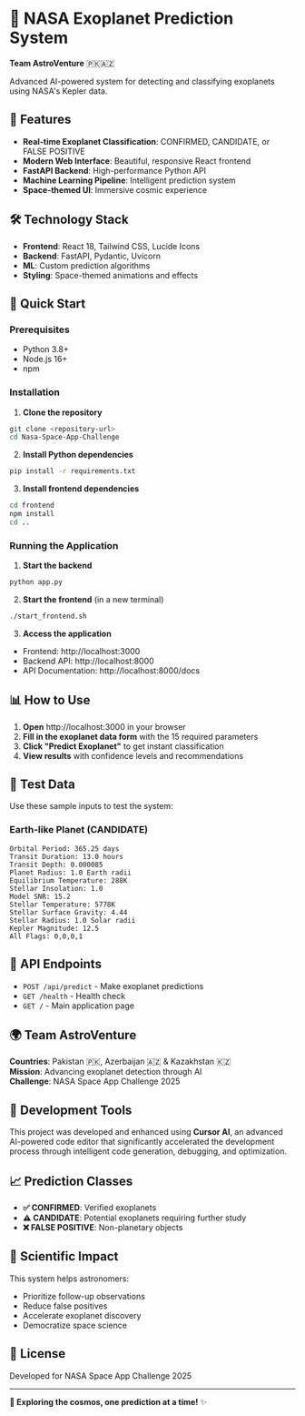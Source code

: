 # 🚀 NASA Exoplanet Prediction System
**Team AstroVenture** 🇵🇰🇦🇿

Advanced AI-powered system for detecting and classifying exoplanets using NASA's Kepler data.

## 🌟 Features

- **Real-time Exoplanet Classification**: CONFIRMED, CANDIDATE, or FALSE POSITIVE
- **Modern Web Interface**: Beautiful, responsive React frontend
- **FastAPI Backend**: High-performance Python API
- **Machine Learning Pipeline**: Intelligent prediction system
- **Space-themed UI**: Immersive cosmic experience

## 🛠️ Technology Stack

- **Frontend**: React 18, Tailwind CSS, Lucide Icons
- **Backend**: FastAPI, Pydantic, Uvicorn
- **ML**: Custom prediction algorithms
- **Styling**: Space-themed animations and effects

## 🚀 Quick Start

### Prerequisites
- Python 3.8+
- Node.js 16+
- npm

### Installation

1. **Clone the repository**
```bash
git clone <repository-url>
cd Nasa-Space-App-Challenge
```

2. **Install Python dependencies**
```bash
pip install -r requirements.txt
```

3. **Install frontend dependencies**
```bash
cd frontend
npm install
cd ..
```

### Running the Application

1. **Start the backend**
```bash
python app.py
```

2. **Start the frontend** (in a new terminal)
```bash
./start_frontend.sh
```

3. **Access the application**
- Frontend: http://localhost:3000
- Backend API: http://localhost:8000
- API Documentation: http://localhost:8000/docs

## 📊 How to Use

1. **Open** http://localhost:3000 in your browser
2. **Fill in the exoplanet data form** with the 15 required parameters
3. **Click "Predict Exoplanet"** to get instant classification
4. **View results** with confidence levels and recommendations

## 🧪 Test Data

Use these sample inputs to test the system:

### Earth-like Planet (CANDIDATE)
```
Orbital Period: 365.25 days
Transit Duration: 13.0 hours
Transit Depth: 0.000085
Planet Radius: 1.0 Earth radii
Equilibrium Temperature: 288K
Stellar Insolation: 1.0
Model SNR: 15.2
Stellar Temperature: 5778K
Stellar Surface Gravity: 4.44
Stellar Radius: 1.0 Solar radii
Kepler Magnitude: 12.5
All Flags: 0,0,0,1
```

## 🎯 API Endpoints

- `POST /api/predict` - Make exoplanet predictions
- `GET /health` - Health check
- `GET /` - Main application page

## 🌍 Team AstroVenture

**Countries**: Pakistan 🇵🇰, Azerbaijan 🇦🇿 & Kazakhstan 🇰🇿  
**Mission**: Advancing exoplanet detection through AI  
**Challenge**: NASA Space App Challenge 2025  

## 🤖 Development Tools

This project was developed and enhanced using **Cursor AI**, an advanced AI-powered code editor that significantly accelerated the development process through intelligent code generation, debugging, and optimization.  

## 📈 Prediction Classes

- **✅ CONFIRMED**: Verified exoplanets
- **⚠️ CANDIDATE**: Potential exoplanets requiring further study
- **❌ FALSE POSITIVE**: Non-planetary objects

## 🔬 Scientific Impact

This system helps astronomers:
- Prioritize follow-up observations
- Reduce false positives
- Accelerate exoplanet discovery
- Democratize space science

## 📝 License

Developed for NASA Space App Challenge 2025

---

**🚀 Exploring the cosmos, one prediction at a time!** ✨
